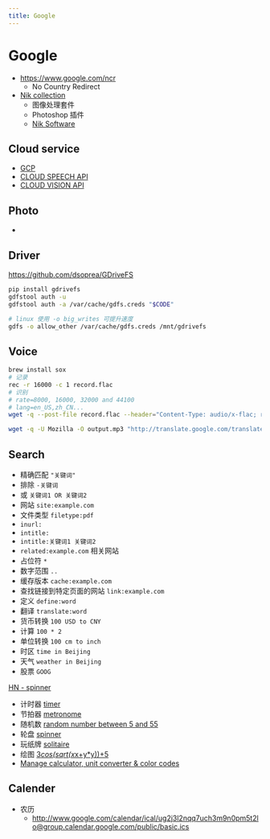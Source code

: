 ```yaml
---
title: Google
---
```


# Google

- https://www.google.com/ncr
  - No Country Redirect
- [Nik collection](https://www.google.com/nikcollection/)
  - 图像处理套件
  - Photoshop 插件
  - [Nik Software](https://en.wikipedia.org/wiki/Nik_Software)

## Cloud service

- [GCP](https://cloud.google.com/)
- [CLOUD SPEECH API](https://cloud.google.com/speech/)
- [CLOUD VISION API](https://cloud.google.com/vision/)

## Photo

- [](https://developers.google.com/picasa-web/docs/3.0/developers_guide_protocol)

## Driver

https://github.com/dsoprea/GDriveFS

```bash
pip install gdrivefs
gdfstool auth -u
gdfstool auth -a /var/cache/gdfs.creds "$CODE"

# linux 使用 -o big_writes 可提升速度
gdfs -o allow_other /var/cache/gdfs.creds /mnt/gdrivefs
```

## Voice

```bash
brew install sox
# 记录
rec -r 16000 -c 1 record.flac
# 识别
# rate=8000, 16000, 32000 and 44100
# lang=en_US,zh_CN...
wget -q --post-file record.flac --header="Content-Type: audio/x-flac; rate=16000" -O - "https://www.google.com/speech-api/v2/recognize?client=chromium&lang=en_US&key=$GOOGLE_SPEECH_API_KEY"

wget -q -U Mozilla -O output.mp3 "http://translate.google.com/translate_tts?ie=UTF-8&total=1&idx=0&textlen=32&client=tw-ob&q=你好么&tl=zh_CN"
```

## Search

- 精确匹配 `"关键词"`
- 排除 `-关键词`
- 或 `关键词1 OR 关键词2`
- 网站 `site:example.com`
- 文件类型 `filetype:pdf`
- `inurl:`
- `intitle:`
- `intitle:关键词1 关键词2`
- `related:example.com` 相关网站
- 占位符 `*`
- 数字范围 `..`
- 缓存版本 `cache:example.com`
- 查找链接到特定页面的网站 `link:example.com`
- 定义 `define:word`
- 翻译 `translate:word`
- 货币转换 `100 USD to CNY`
- 计算 `100 * 2`
- 单位转换 `100 cm to inch`
- 时区 `time in Beijing`
- 天气 `weather in Beijing`
- 股票 `GOOG`


[HN - spinner](https://news.ycombinator.com/item?id=13476939)

- 计时器 [timer](https://www.google.com/search?q=timer)
- 节拍器 [metronome](https://www.google.com/search?q=metronome)
- 随机数 [random number between 5 and 55](https://www.google.com/search?q=random%20number%20between%205%20and%2055)
- 轮盘 [spinner](https://www.google.com/search?q=spinner)
- 玩纸牌 [solitaire](https://www.google.com/search?q=solitaire)
- 绘图 [3*cos(sqrt(x*x+y\*y))+5](<https://www.google.com/search?q=3*cos(sqrt(x*x%2By*y))%2B5>)
- [Manage calculator, unit converter & color codes](https://support.google.com/websearch/answer/3284611)

## Calender

- 农历
  - http://www.google.com/calendar/ical/ug2j3l2nqq7uch3m9n0pm5t2lo@group.calendar.google.com/public/basic.ics
